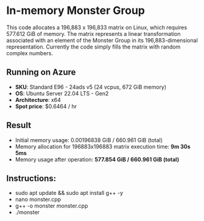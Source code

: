 # In-memory Monster Group

This code allocates a 196,883 x 196,833 matrix on Linux, which requires 577.612 GiB of memory. The matrix represents a linear transformation associated with an element of the Monster Group in its 196,883-dimensional representation. Currently the code simply fills the matrix with random complex numbers.

## Running on Azure

- **SKU**: Standard E96 - 24ads v5 (24 vcpus, 672 GiB memory)
- **OS**: Ubuntu Server 22.04 LTS - Gen2
- **Architecture**: x64
- **Spot price**: $0.6464 / hr

## Result

- Initial memory usage: 0.00196838 GiB / 660.961 GiB (total)
- Memory allocation for 196883x196883 matrix execution time: **9m 30s 5ms**
- Memory usage after operation: **577.854 GiB / 660.961 GiB (total)**

## Instructions:
- sudo apt update && sudo apt install g++ -y
- nano monster.cpp
- g++ -o monster monster.cpp
- ./monster
 
